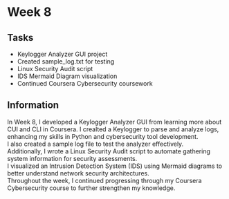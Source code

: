 # Week 8

## Tasks
- Keylogger Analyzer GUI project  
- Created sample_log.txt for testing  
- Linux Security Audit script  
- IDS Mermaid Diagram visualization  
- Continued Coursera Cybersecurity coursework  

## Information
In Week 8, I developed a Keylogger Analyzer GUI from learning more about CUI and CLI in Coursera. I crealted a Keylogger to parse and analyze logs, enhancing my skills in Python and cybersecurity tool development.  
I also created a sample log file to test the analyzer effectively.  
Additionally, I wrote a Linux Security Audit script to automate gathering system information for security assessments.  
I visualized an Intrusion Detection System (IDS) using Mermaid diagrams to better understand network security architectures.  
Throughout the week, I continued progressing through my Coursera Cybersecurity course to further strengthen my knowledge.
